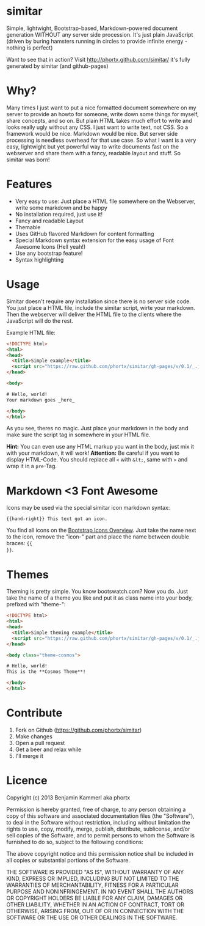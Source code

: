 # simitar
Simple, lightwight, Bootstrap-based, Markdown-powered document generation WITHOUT any server side procession. It's just plain JavaScript (driven by buring hamsters running in circles to provide infinite energy - nothing is perfect)

Want to see that in action? Visit http://phortx.github.com/simitar/ it's fully generated by simitar (and github-pages)


# Why?
Many times I just want to put a nice formatted document somewhere on my server to provide an howto for someone, write down some things for myself, share concepts, and so on. But plain HTML takes much effort to write and looks really ugly without any CSS. I just want to write text, not CSS. So a framework would be nice. Markdown would be nice. But server side processing is needless overhead for that use case. So what I want is a very easy, lightwight but yet powerful way to write documents fast on the webserver and share them with a fancy, readable layout and stuff. So simitar was born!


# Features
* Very easy to use: Just place a HTML file somewhere on the Webserver, write some markdown and be happy
* No installation required, just use it!
* Fancy and readable Layout
* Themable
* Uses GitHub flavored Markdown for content formatting
* Special Markdown syntax extension for the easy usage of Font Awesome Icons (Hell yeah!)
* Use any bootstrap feature!
* Syntax highlighting


# Usage
Simitar doesn't require any installation since there is no server side code. You just place a HTML file, include the simitar script, wirte your markdown. Then the webserver will deliver the HTML file to the clients where the JavaScript will do the rest.

Example HTML file:

```html
<!DOCTYPE html>
<html>
<head>
  <title>Simple example</title>
  <script src="https://raw.github.com/phortx/simitar/gh-pages/v/0.1/_.js"></script>
</head>

<body>

# Hello, world!
Your markdown goes _here_

</body>
</html>
```

As you see, theres no magic. Just place your markdown in the body and make sure the script tag in somewhere in your HTML file.

**Hint:** You can even use any HTML markup you want in the body, just mix it with your markdown, it will work!
**Attention:** Be careful if you want to display HTML-Code. You should replace all <code>&lt;</code> with <code>&amp;lt;</code>, same with <code>&gt;</code> and wrap it in a <code>pre</code>-Tag.


# Markdown <3 Font Awesome
Icons may be used via the special simitar icon markdown syntax:
```
{{hand-right}} This text got an icon.
```

You find all icons on the [Bootstrap Icons Overview](http://twitter.github.com/bootstrap/base-css.html#icons).
Just take the name next to the icon, remove the "icon-" part and place the name between double braces: <code>{{ }}</code>.


# Themes
Theming is pretty simple. You know bootswatch.com? Now you do. Just take the name of a theme you like and put it as class name into your body, prefixed with "theme-":

```html
<!DOCTYPE html>
<html>
<head>
  <title>Simple theming example</title>
  <script src="https://raw.github.com/phortx/simitar/gh-pages/v/0.1/_.js"></script>
</head>

<body class="theme-cosmos">

# Hello, world!
This is the **Cosmos Theme**!

</body>
</html>
```


# Contribute
1. Fork on Github (https://github.com/phortx/simitar)
2. Make changes
3. Open a pull request
4. Get a beer and relax while
5. I'll merge it



# Licence
Copyright (c) 2013 Benjamin Kammerl aka phortx

Permission is hereby granted, free of charge, to any person obtaining a copy of this software and associated documentation files (the "Software"), to deal in the Software without restriction, including without limitation the rights to use, copy, modify, merge, publish, distribute, sublicense, and/or sell copies of the Software, and to permit persons to whom the Software is furnished to do so, subject to the following conditions:

The above copyright notice and this permission notice shall be included in all copies or substantial portions of the Software.

THE SOFTWARE IS PROVIDED "AS IS", WITHOUT WARRANTY OF ANY KIND, EXPRESS OR IMPLIED, INCLUDING BUT NOT LIMITED TO THE WARRANTIES OF MERCHANTABILITY, FITNESS FOR A PARTICULAR PURPOSE AND NONINFRINGEMENT. IN NO EVENT SHALL THE AUTHORS OR COPYRIGHT HOLDERS BE LIABLE FOR ANY CLAIM, DAMAGES OR OTHER LIABILITY, WHETHER IN AN ACTION OF CONTRACT, TORT OR OTHERWISE, ARISING FROM, OUT OF OR IN CONNECTION WITH THE SOFTWARE OR THE USE OR OTHER DEALINGS IN THE SOFTWARE.
